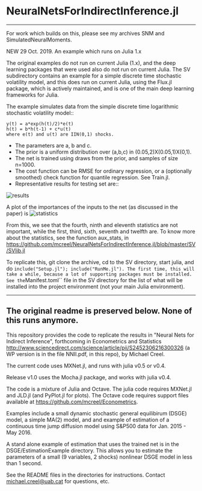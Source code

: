 # NeuralNetsForIndirectInference.jl

-----------------------------------------------------------------------------------------------------------------------------
For work which builds on this, please see my archives SNM and SimulatedNeuralMoments.

NEW 29 Oct. 2019. An example which runs on Julia 1.x

The original examples do not run on current Julia (1.x), and the deep learning packages that were used also do not
run on current Julia. The SV subdirectory contains an example for a simple discrete time stochastic volatility model, and this 
does run on current Julia, using the Flux.jl package, which is actively maintained, and is one of the main deep learning frameworks for Julia.

The example simulates data from the simple discrete time logarithmic stochastic volatility model::


    y(t) = a*exp(h(t)/2)*e(t)
    h(t) = b*h(t-1) + c*u(t)
    where e(t) and u(t) are IIN(0,1) shocks.


* The parameters are a, b and c.
* The prior is a uniform distribution over (a,b,c) in (0.05,2)X(0.05,1)X(0,1).
* The net is trained using draws from the prior, and samples of size n=1000.
* The cost function can be RMSE for ordinary regression, or a (optionally smoothed) check function for quantile regression. See Train.jl.
* Representative results for testing set are::

![results](https://raw.githubusercontent.com/mcreel/NeuralNetsForIndirectInference.jl/master/results.png)

A plot of the importances of the inputs to the net (as discussed in the paper) is 
![statistics](https://raw.githubusercontent.com/mcreel/NeuralNetsForIndirectInference.jl/master/SV/ImportanceOfStatistics.png)

From this, we see that the fourth, ninth and eleventh statistics are not important, while the first, third, sixth, seventh and twelfth are. To know more about the statistics, see the function aux_stats, in https://github.com/mcreel/NeuralNetsForIndirectInference.jl/blob/master/SV/SVlib.jl

To replicate this, git clone the archive, cd to the SV directory, start julia, and do `` include("Setup.jl"); include("RunMe.jl"). The first time, this will take a while, because a lot of supporting packages must be installed. See the ``Manifest.toml`` file in the SV directory for the list of what will be installed into the project environment (not your main Julia environment).


-----------------------------------------------------------------------------------------------------------------------------
The original readme is preserved below. None of this runs anymore.
-----------------------------------------------------------------------------------------------------------------------------

This repository provides the code to replicate the results in "Neural Nets for Indirect Inference", forthcoming in Econometrics and Statistics http://www.sciencedirect.com/science/article/pii/S2452306216300326 (a WP version is in the file NNII.pdf, in this repo), by Michael Creel.

The current code uses MXNet.jl, and runs with julia v0.5 or v0.4.

Release v1.0 uses the Mocha.jl package, and works with julia v0.4.

The code is a mixture of Julia and Octave. The julia code requires MXNet.jl and JLD.jl (and PyPlot.jl for plots). The Octave code requires support files available at https://github.com/mcreel/Econometrics.

Examples include a small dynamic stochastic general equilibirum (DSGE) model, a simple MA(2) model, and and example of estimation of a continuous time jump diffusion model using S&P500 data for Jan. 2015 - May 2016.

A stand alone example of estimation that uses the trained net is in the DSGE/EstimationExample directory. This allows you to estimate the parameters of a small (9 variables, 2 shocks) nonlinear DSGE model in less than 1 second. 

See the README files in the directories for instructions. Contact michael.creel@uab.cat for questions, etc.
